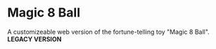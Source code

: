 # Magic 8 Ball
A customizeable web version of the fortune-telling toy "Magic 8 Ball".
**LEGACY VERSION**
